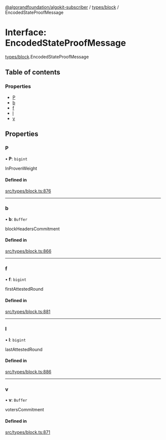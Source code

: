 [@algorandfoundation/algokit-subscriber](../README.md) / [types/block](../modules/types_block.md) / EncodedStateProofMessage

# Interface: EncodedStateProofMessage

[types/block](../modules/types_block.md).EncodedStateProofMessage

## Table of contents

### Properties

- [P](types_block.EncodedStateProofMessage.md#p)
- [b](types_block.EncodedStateProofMessage.md#b)
- [f](types_block.EncodedStateProofMessage.md#f)
- [l](types_block.EncodedStateProofMessage.md#l)
- [v](types_block.EncodedStateProofMessage.md#v)

## Properties

### P

• **P**: `bigint`

lnProvenWeight

#### Defined in

[src/types/block.ts:876](https://github.com/algorandfoundation/algokit-subscriber-ts/blob/main/src/types/block.ts#L876)

___

### b

• **b**: `Buffer`

blockHeadersCommitment

#### Defined in

[src/types/block.ts:866](https://github.com/algorandfoundation/algokit-subscriber-ts/blob/main/src/types/block.ts#L866)

___

### f

• **f**: `bigint`

firstAttestedRound

#### Defined in

[src/types/block.ts:881](https://github.com/algorandfoundation/algokit-subscriber-ts/blob/main/src/types/block.ts#L881)

___

### l

• **l**: `bigint`

lastAttestedRound

#### Defined in

[src/types/block.ts:886](https://github.com/algorandfoundation/algokit-subscriber-ts/blob/main/src/types/block.ts#L886)

___

### v

• **v**: `Buffer`

votersCommitment

#### Defined in

[src/types/block.ts:871](https://github.com/algorandfoundation/algokit-subscriber-ts/blob/main/src/types/block.ts#L871)
